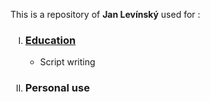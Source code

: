 <p>This is a repository of <b>Jan Levínský</b> used for :
	<ol>
		<li type="I"><h3><a href="./school">Education</a></h3>
			<ul>
				<li>Script writing 
			</ul>
		<li type="I"><h3>Personal use</h3>
	</ol>
